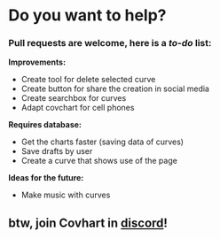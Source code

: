 # Do you want to help?
### Pull requests are welcome, here is a *to-do* list:
**Improvements:**
- Create tool for delete selected curve
- Create button for share the creation in social media
- Create searchbox for curves
- Adapt covchart for cell phones

**Requires database:**
- Get the charts faster (saving data of curves)
- Save drafts by user
- Create a curve that shows use of the page

**Ideas for the future:**
- Make music with curves

## btw, join Covhart in [discord](https://discord.gg/4aC9tPd)!
